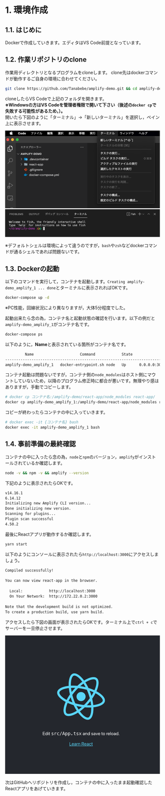# 1. 環境作成

## 1.1. はじめに

Dockerで作成していきます。エディタはVS Code前提となっています。

## 1.2. 作業リポジトリのclone

作業用ディレクトリとなるプログラムをcloneします。
clone先はdockerコマンドが動作するご自身の環境に合わせてください。

```bash
git clone https://github.com/Tanabebe/amplify-demo.git && cd amplify-demo
```

cloneしたらVS Codeで上記のフォルダを開きます。<br>**※Windowsの方はVS Codeを管理者権限で開いて下さい（後述の`docker cp`で失敗する可能性があるため，）。**<br>開いたら下図のように「ターミナル」→「新しいターミナル」を選択し，ペイン上に表示させます。

![](./img/2021-05-12-10-44-52.png)
![](./img/2021-05-12-10-47-59.png)

※デフォルトシェルは環境によって違うのですが，`bash`や`zsh`などdockerコマンドが通るシェルであれば問題ないです。

## 1.3. Dockerの起動

以下のコマンドを実行して，コンテナを起動します。`Creating amplify-demo_amplify_1 ... done`とターミナルに表示されればOKです。

```bash
docker-compose up -d
```

※PC性能，回線状況により異なりますが，大体5分程度でした。

起動出来たら念の為，コンテナ名と起動状態の確認を行います。以下の例だと`amplify-demo_amplify_1`がコンテナ名です。

```bash
docker-compose ps
```

以下のように，**Name**と表示されている箇所がコンテナ名です。

```bash
         Name                     Command            State                       Ports                     
-----------------------------------------------------------------------------------------------------------
amplify-demo_amplify_1   docker-entrypoint.sh node   Up      0.0.0.0:3000->3000/tcp, 0.0.0.0:3001->3001/tcp
```

コンテナ起動は問題ないですが，コンテナ側の`node_modules`はホスト側にマウントしていないため，以降のプログラム修正時に都合が悪いです。無理やり感はありますが，手動でコピーします。

```bash
# docker cp コンテナ名:/amplify-demo/react-app/node_modules react-app/
docker cp amplify-demo_amplify_1:/amplify-demo/react-app/node_modules react-app/
```

コピーが終わったらコンテナの中に入っていきます。

```bash
# docker exec -it {コンテナ名} bash 
docker exec -it amplify-demo_amplify_1 bash
```

## 1.4. 事前準備の最終確認

コンテナの中に入ったら念の為，`node`と`npm`のバージョン，`amplify`がインストールされているか確認します。

```bash
node -v && npm -v && amplify --version
```

下記のように表示されたらOKです。

```bash
v14.16.1
6.14.12
Initializing new Amplify CLI version...
Done initializing new version.
Scanning for plugins...
Plugin scan successful
4.50.2
```

最後にReactアプリが動作するか確認します。

```bash
yarn start
```

以下のようにコンソールに表示されたら`http://localhost:3000`にアクセスしましょう。

```bash
Compiled successfully!

You can now view react-app in the browser.

  Local:            http://localhost:3000
  On Your Network:  http://172.22.0.2:3000

Note that the development build is not optimized.
To create a production build, use yarn build.
```

アクセスしたら下図の画面が表示されたらOKです。ターミナル上で`ctrl + c`でサーバーを一旦停止させます。

![](./img/2021-05-05-23-42-02.png)


次はGitHubへリポジトリを作成し，コンテナの中に入ったまま起動確認したReactアプリをあげていきます。